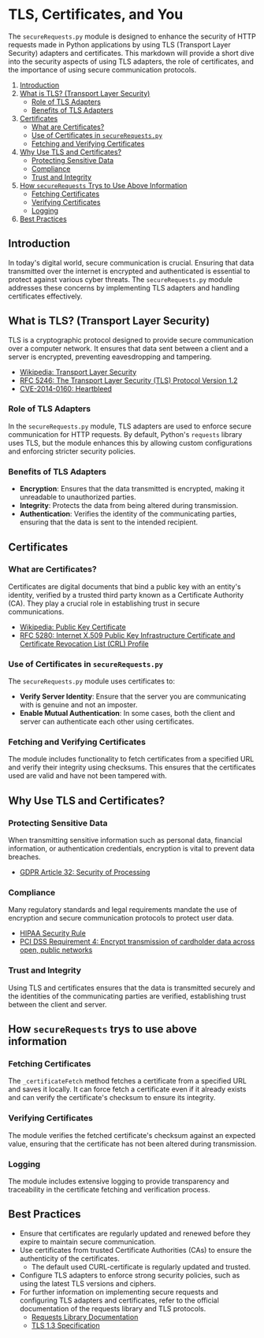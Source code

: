 # TLS, Certificates, and You

The `secureRequests.py` module is designed to enhance the security of HTTP requests made in Python applications by using TLS (Transport Layer Security) adapters and certificates. This markdown will provide a short dive into the security aspects of using TLS adapters, the role of certificates, and the importance of using secure communication protocols.

1. [Introduction](#introduction)
2. [What is TLS? (Transport Layer Security)](#what-is-tls-transport-layer-security)
    - [Role of TLS Adapters](#role-of-tls-adapters)
    - [Benefits of TLS Adapters](#benefits-of-tls-adapters)
3. [Certificates](#certificates)
    - [What are Certificates?](#what-are-certificates)
    - [Use of Certificates in `secureRequests.py`](#use-of-certificates-in-securerequestspy)
    - [Fetching and Verifying Certificates](#fetching-and-verifying-certificates)
4. [Why Use TLS and Certificates?](#why-use-tls-and-certificates)
    - [Protecting Sensitive Data](#protecting-sensitive-data)
    - [Compliance](#compliance)
    - [Trust and Integrity](#trust-and-integrity)
5. [How `secureRequests` Trys to Use Above Information](#how-securerequests-trys-to-use-above-information)
    - [Fetching Certificates](#fetching-certificates)
    - [Verifying Certificates](#verifying-certificates)
    - [Logging](#logging)
6. [Best Practices](#best-practices)

## Introduction

In today's digital world, secure communication is crucial. Ensuring that data transmitted over the internet is encrypted and authenticated is essential to protect against various cyber threats. The `secureRequests.py` module addresses these concerns by implementing TLS adapters and handling certificates effectively.

## What is TLS? (Transport Layer Security)

TLS is a cryptographic protocol designed to provide secure communication over a computer network. It ensures that data sent between a client and a server is encrypted, preventing eavesdropping and tampering.

- [Wikipedia: Transport Layer Security](https://en.wikipedia.org/wiki/Transport_Layer_Security)
- [RFC 5246: The Transport Layer Security (TLS) Protocol Version 1.2](https://tools.ietf.org/html/rfc5246)
- [CVE-2014-0160: Heartbleed](https://cve.mitre.org/cgi-bin/cvename.cgi?name=CVE-2014-0160)

### Role of TLS Adapters

In the `secureRequests.py` module, TLS adapters are used to enforce secure communication for HTTP requests. By default, Python's `requests` library uses TLS, but the module enhances this by allowing custom configurations and enforcing stricter security policies.

### Benefits of TLS Adapters

- **Encryption**: Ensures that the data transmitted is encrypted, making it unreadable to unauthorized parties.
- **Integrity**: Protects the data from being altered during transmission.
- **Authentication**: Verifies the identity of the communicating parties, ensuring that the data is sent to the intended recipient.

## Certificates

### What are Certificates?

Certificates are digital documents that bind a public key with an entity's identity, verified by a trusted third party known as a Certificate Authority (CA). They play a crucial role in establishing trust in secure communications.

- [Wikipedia: Public Key Certificate](https://en.wikipedia.org/wiki/Public_key_certificate)
- [RFC 5280: Internet X.509 Public Key Infrastructure Certificate and Certificate Revocation List (CRL) Profile](https://tools.ietf.org/html/rfc5280)

### Use of Certificates in `secureRequests.py`

The `secureRequests.py` module uses certificates to:
- **Verify Server Identity**: Ensure that the server you are communicating with is genuine and not an imposter.
- **Enable Mutual Authentication**: In some cases, both the client and server can authenticate each other using certificates.

### Fetching and Verifying Certificates

The module includes functionality to fetch certificates from a specified URL and verify their integrity using checksums. This ensures that the certificates used are valid and have not been tampered with.

## Why Use TLS and Certificates?

### Protecting Sensitive Data

When transmitting sensitive information such as personal data, financial information, or authentication credentials, encryption is vital to prevent data breaches.

- [GDPR Article 32: Security of Processing](https://gdpr-info.eu/art-32-gdpr/)

### Compliance

Many regulatory standards and legal requirements mandate the use of encryption and secure communication protocols to protect user data.

- [HIPAA Security Rule](https://www.hhs.gov/hipaa/for-professionals/security/index.html)
- [PCI DSS Requirement 4: Encrypt transmission of cardholder data across open, public networks](https://www.pcisecuritystandards.org/documents/PCI_DSS_v3-2-1.pdf)

### Trust and Integrity

Using TLS and certificates ensures that the data is transmitted securely and the identities of the communicating parties are verified, establishing trust between the client and server.

## How `secureRequests` trys to use above information

### Fetching Certificates

The `_certificateFetch` method fetches a certificate from a specified URL and saves it locally. It can force fetch a certificate even if it already exists and can verify the certificate's checksum to ensure its integrity.

### Verifying Certificates

The module verifies the fetched certificate's checksum against an expected value, ensuring that the certificate has not been altered during transmission.

### Logging

The module includes extensive logging to provide transparency and traceability in the certificate fetching and verification process.

## Best Practices

- Ensure that certificates are regularly updated and renewed before they expire to maintain secure communication.
- Use certificates from trusted Certificate Authorities (CAs) to ensure the authenticity of the certificates.
  - The default used CURL-certificate is regularly updated and trusted.
- Configure TLS adapters to enforce strong security policies, such as using the latest TLS versions and ciphers.
- For further information on implementing secure requests and configuring TLS adapters and certificates, refer to the official documentation of the requests library and TLS protocols.
  - [Requests Library Documentation](https://requests.readthedocs.io/en/latest/)
  - [TLS 1.3 Specification](https://tools.ietf.org/html/rfc8446)
